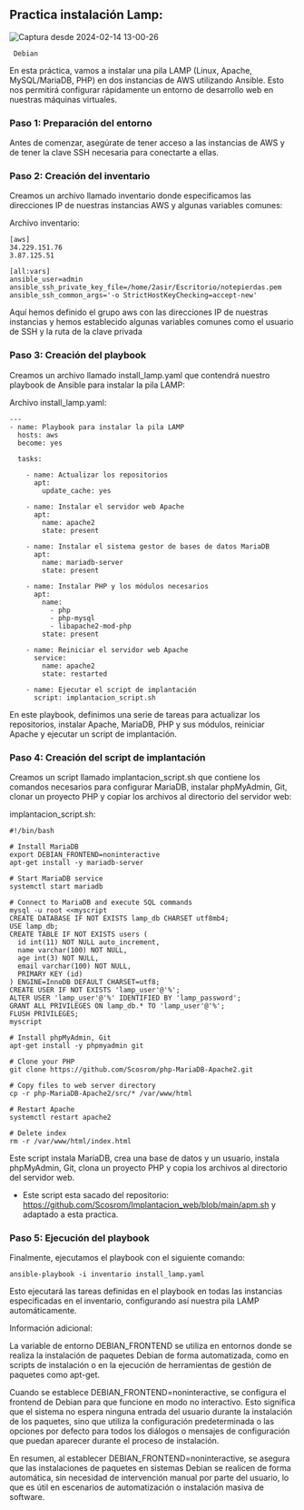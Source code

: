 ## Practica instalación Lamp:

![Captura desde 2024-02-14 13-00-26](https://github.com/Scosrom/Ansible-aws/assets/114906778/9087263d-4e83-420f-bfb0-0dab177f21b5)

<Code> Debian </Code> 

En esta práctica, vamos a instalar una pila LAMP (Linux, Apache, MySQL/MariaDB, PHP) en dos instancias de AWS utilizando Ansible. Esto nos permitirá configurar rápidamente un entorno de desarrollo web en nuestras máquinas virtuales.

### Paso 1: Preparación del entorno

Antes de comenzar, asegúrate de tener acceso a las instancias de AWS y de tener la clave SSH necesaria para conectarte a ellas.

### Paso 2: Creación del inventario

Creamos un archivo llamado inventario donde especificamos las direcciones IP de nuestras instancias AWS y algunas variables comunes:

Archivo inventario: 

```
[aws]
34.229.151.76
3.87.125.51

[all:vars]
ansible_user=admin
ansible_ssh_private_key_file=/home/2asir/Escritorio/notepierdas.pem
ansible_ssh_common_args='-o StrictHostKeyChecking=accept-new'
```
Aquí hemos definido el grupo aws con las direcciones IP de nuestras instancias y hemos establecido algunas variables comunes como el usuario de SSH y la ruta de la clave privada

### Paso 3: Creación del playbook

Creamos un archivo llamado install_lamp.yaml que contendrá nuestro playbook de Ansible para instalar la pila LAMP:

Archivo install_lamp.yaml:

```
---
- name: Playbook para instalar la pila LAMP
  hosts: aws
  become: yes

  tasks:

    - name: Actualizar los repositorios
      apt:
        update_cache: yes

    - name: Instalar el servidor web Apache
      apt:
        name: apache2
        state: present

    - name: Instalar el sistema gestor de bases de datos MariaDB
      apt:
        name: mariadb-server
        state: present

    - name: Instalar PHP y los módulos necesarios
      apt:
        name:
          - php
          - php-mysql
          - libapache2-mod-php
        state: present

    - name: Reiniciar el servidor web Apache
      service:
        name: apache2
        state: restarted

    - name: Ejecutar el script de implantación
      script: implantacion_script.sh
```
En este playbook, definimos una serie de tareas para actualizar los repositorios, instalar Apache, MariaDB, PHP y sus módulos, reiniciar Apache y ejecutar un script de implantación.

### Paso 4: Creación del script de implantación

Creamos un script llamado implantacion_script.sh que contiene los comandos necesarios para configurar MariaDB, instalar phpMyAdmin, Git, clonar un proyecto PHP y copiar los archivos al directorio del servidor web:

implantacion_script.sh:

```
#!/bin/bash

# Install MariaDB 
export DEBIAN_FRONTEND=noninteractive
apt-get install -y mariadb-server

# Start MariaDB service
systemctl start mariadb

# Connect to MariaDB and execute SQL commands
mysql -u root <<myscript
CREATE DATABASE IF NOT EXISTS lamp_db CHARSET utf8mb4;
USE lamp_db;
CREATE TABLE IF NOT EXISTS users (
  id int(11) NOT NULL auto_increment,
  name varchar(100) NOT NULL,
  age int(3) NOT NULL,
  email varchar(100) NOT NULL,
  PRIMARY KEY (id)
) ENGINE=InnoDB DEFAULT CHARSET=utf8;
CREATE USER IF NOT EXISTS 'lamp_user'@'%';
ALTER USER 'lamp_user'@'%' IDENTIFIED BY 'lamp_password';
GRANT ALL PRIVILEGES ON lamp_db.* TO 'lamp_user'@'%';
FLUSH PRIVILEGES;
myscript

# Install phpMyAdmin, Git
apt-get install -y phpmyadmin git

# Clone your PHP
git clone https://github.com/Scosrom/php-MariaDB-Apache2.git 

# Copy files to web server directory
cp -r php-MariaDB-Apache2/src/* /var/www/html

# Restart Apache
systemctl restart apache2

# Delete index
rm -r /var/www/html/index.html
```
Este script instala MariaDB, crea una base de datos y un usuario, instala phpMyAdmin, Git, clona un proyecto PHP y copia los archivos al directorio del servidor web.

* Este script esta sacado del repositorio: https://github.com/Scosrom/Implantacion_web/blob/main/apm.sh y adaptado a esta practica.

### Paso 5: Ejecución del playbook

Finalmente, ejecutamos el playbook con el siguiente comando:

```
ansible-playbook -i inventario install_lamp.yaml
```
Esto ejecutará las tareas definidas en el playbook en todas las instancias especificadas en el inventario, configurando así nuestra pila LAMP automáticamente.


Información adicional: 

La variable de entorno DEBIAN_FRONTEND se utiliza en entornos donde se realiza la instalación de paquetes Debian de forma automatizada, como en scripts de instalación o en la ejecución de herramientas de gestión de paquetes como apt-get.

Cuando se establece DEBIAN_FRONTEND=noninteractive, se configura el frontend de Debian para que funcione en modo no interactivo. Esto significa que el sistema no espera ninguna entrada del usuario durante la instalación de los paquetes, sino que utiliza la configuración predeterminada o las opciones por defecto para todos los diálogos o mensajes de configuración que puedan aparecer durante el proceso de instalación.

En resumen, al establecer DEBIAN_FRONTEND=noninteractive, se asegura que las instalaciones de paquetes en sistemas Debian se realicen de forma automática, sin necesidad de intervención manual por parte del usuario, lo que es útil en escenarios de automatización o instalación masiva de software.
